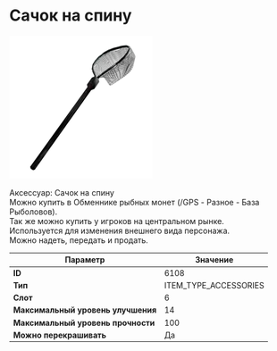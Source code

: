 # Сачок на спину

![Item Image](../img/6108.webp?raw=true)

Аксессуар: Сачок на спину<br>Можно купить в Обменнике рыбных монет (/GPS - Разное - База Рыболовов).<br>Так же можно купить у игроков на центральном рынке.<br>Используется для изменения внешнего вида персонажа. <br>Можно надеть, передать и продать.


| Параметр | Значение |
|----------|----------|
| **ID** | 6108 |
| **Тип** | ITEM_TYPE_ACCESSORIES |
| **Слот** | 6 |
| **Максимальный уровень улучшения** | 14 |
| **Максимальный уровень прочности** | 100 |
| **Можно перекрашивать** | Да |

